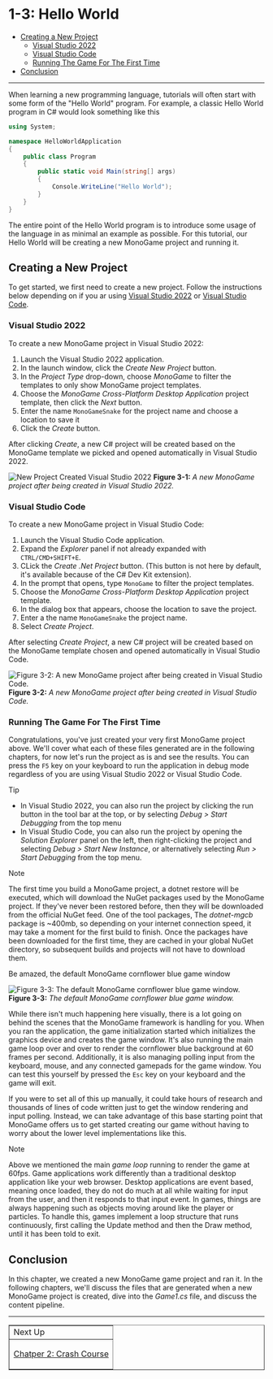 # 1-3: Hello World

- [Creating a New Project](#creating-a-new-project)
  - [Visual Studio 2022](#visual-studio-2022)
  - [Visual Studio Code](#visual-studio-code)
  - [Running The Game For The First Time](#running-the-game-for-the-first-time)
- [Conclusion](#conclusion)


---

When learning a new programming language, tutorials will often start with some form of the "Hello World" program.  For example, a classic Hello World program in C# would look something like this

```cs
using System;

namespace HelloWorldApplication
{
    public class Program
    {
        public static void Main(string[] args)
        {
            Console.WriteLine("Hello World");
        }
    }
}
```

The entire point of the Hello World program is to introduce some usage of the language in as minimal an example as possible.  For this tutorial, our Hello World will be creating a new MonoGame project and running it.  

## Creating a New Project
To get started, we first need to create a new project. Follow the instructions below depending on if you ar using [Visual Studio 2022](#visual-studio-2022) or [Visual Studio Code](#visual-studio-code).

### Visual Studio 2022
To create a new MonoGame project in Visual Studio 2022:

1. Launch the Visual Studio 2022 application.
2. In the launch window, click the *Create New Project* button.
3. In the *Project Type* drop-down, choose *MonoGame* to filter the templates to only show MonoGame project templates.
4. Choose the *MonoGame Cross-Platform Desktop Application* project template, then click the *Next* button.
5. Enter the name `MonoGameSnake` for the project name and choose a location to save it
6. Click the *Create* button.

After clicking *Create*, a new C# project will be created based on the MonoGame template we picked and opened automatically in Visual Studio 2022.

![New Project Created Visual Studio 2022](./images/01-03/vs.png)
**Figure 3-1:** *A new MonoGame project after being created in Visual Studio 2022.*

### Visual Studio Code
To create a new MonoGame project in Visual Studio Code:

1. Launch the Visual Studio Code application.
2. Expand the *Explorer* panel if not already expanded with `CTRL/CMD+SHIFT+E`.
3. CLick the *Create .Net Project* button.  (This button is not here by default, it's available because of the C# Dev Kit extension).
4. In the prompt that opens, type `MonoGame` to filter the project templates.
5. Choose the *MonoGame Cross-Platform Desktop Application* project template.
6. In the dialog box that appears, choose the location to save the project.
7. Enter a the name `MonoGameSnake` the project name.
8. Select *Create Project*.

After selecting *Create Project*, a new C# project will be created based on the MonoGame template chosen and opened automatically in Visual Studio Code.

![Figure 3-2: A new MonoGame project after being created in Visual Studio Code.](./images/01-03/vscode.png)
**Figure 3-2:** *A new MonoGame project after being created in Visual Studio Code.*

### Running The Game For The First Time
Congratulations, you've just created your very first MonoGame project above. We'll cover what each of these files generated are in the following chapters, for now let's run the project as is and see the results.  You can press the `F5` key on your keyboard to run the application in debug mode regardless of you are using Visual Studio 2022 or Visual Studio Code.

> [!TIP]
> - In Visual Studio 2022, you can also run the project by clicking the run button in the tool bar at the top, or by selecting *Debug > Start Debugging* from the top menu
> - In Visual Studio Code, you can also run the project by opening the *Solution Explorer* panel on the left, then right-clicking the project and selecting *Debug > Start New Instance*, or alternatively selecting *Run > Start Debugging* from the top menu.

> [!NOTE]
> The first time you build a MonoGame project, a dotnet restore will be executed, which will download the NuGet packages used by the MonoGame project.  If they've never been restored before, then they will be downloaded from the official NuGet feed.  One of the tool packages, The *dotnet-mgcb* package is ~400mb, so depending on your internet connection speed, it may take a moment for the first build to finish.  Once the packages have been downloaded for the first time, they are cached in your global NuGet directory, so subsequent builds and projects will not have to download them.

Be amazed, the default MonoGame cornflower blue game window

![Figure 3-3: The default MonoGame cornflower blue game window.](./images/01-03/cornflower-blue.png)  
**Figure 3-3:** *The default MonoGame cornflower blue game window.*


While there isn't much happening here visually, there is a lot going on behind the scenes that the MonoGame framework is handling for you.  When you ran the application, the game initialization started which initializes the graphics device and creates the game window.  It's also running the main game loop over and over to render the cornflower blue background at 60 frames per second.  Additionally, it is also managing polling input from the keyboard, mouse, and any connected gamepads for the game window.  You can test this yourself by pressed the `Esc` key on your keyboard and the game will exit.

If you were to set all of this up manually, it could take hours of research and thousands of lines of code written just to get the window rendering and input polling.  Instead, we can take advantage of this base starting point that MonoGame offers us to get started creating our game without having to worry about the lower level implementations like this.

> [!NOTE]
> Above we mentioned the main *game loop* running to render the game at 60fps.  Game applications work differently than a traditional desktop application like your web browser.  Desktop applications are event based, meaning once loaded, they do not do much at all while waiting for input from the user, and then it responds to that input event.  In games, things are always happening such as objects moving around like the player or particles.  To handle this, games implement a loop structure that runs continuously, first calling the Update method and then the Draw method, until it has been told to exit.


## Conclusion
In this chapter, we created a new MonoGame game project and ran it.  In the following chapters, we'll discuss the files that are generated when a new MonoGame project is created, dive into the *Game1.cs* file, and discuss the content pipeline.

---

<div align="right"><table border=1><tr><td>Next Up</td></tr><tr><td>

[Chatper 2: Crash Course](../chapter-02-crash-course/02-00-crash-course.md)

</td></tr></table></div>
